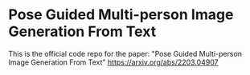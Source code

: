 # Pose Guided Multi-person Image Generation From Text

This is the official code repo for the paper:
"Pose Guided Multi-person Image Generation From Text" https://arxiv.org/abs/2203.04907
